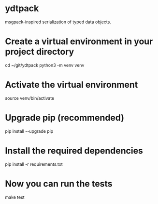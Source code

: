 # ydtpack
msgpack-inspired serialization of typed data objects.

# Create a virtual environment in your project directory
cd ~/git/ydtpack
python3 -m venv venv

# Activate the virtual environment
source venv/bin/activate

# Upgrade pip (recommended)
pip install --upgrade pip

# Install the required dependencies
pip install -r requirements.txt

# Now you can run the tests
make test

